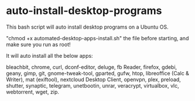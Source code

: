 # auto-install-desktop-programs
This bash script will auto install desktop programs on a Ubuntu OS.

"chmod +x automated-desktop-apps-install.sh" the file before starting, and make sure you run as root!

It will auto install all the below apps:

bleachbit, chrome, curl, dconf-editor, deluge, fb Reader, firefox, gdebi, geany, gimp, git, gnome-tweak-tool, gparted, gufw, htop, libreoffice (Calc & Writer), mat (exiftool), nextcloud Desktop Client, openvpn, plex, preload, shutter, synaptic, telegram, unetbootin, unrar, veracrypt, virtualbox, vlc, webtorrent, wget, zip.
